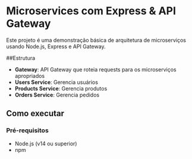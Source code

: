 # Microservices com Express & API Gateway

Este projeto é uma demonstração básica de arquitetura de microserviços usando Node.js, Express e API Gateway.

##Estrutura

- **Gateway**: API Gateway que roteia requests para os microserviços apropriados
- **Users Service**: Gerencia usuários
- **Products Service**: Gerencia produtos  
- **Orders Service**: Gerencia pedidos

## Como executar

### Pré-requisitos
- Node.js (v14 ou superior)
- npm
